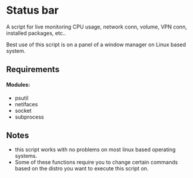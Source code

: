 # Status bar
A script for live monitoring CPU usage, network conn, volume, VPN conn, installed packages, etc..

Best use of this script is on a panel of a window manager on Linux based system.

## Requirements
#### Modules:
* psutil
* netifaces
* socket
* subprocess

## Notes
* this script works with no problems on most linux based operating systems.
* Some of these functions require you to change certain commands based on the distro you want to execute this script on.
